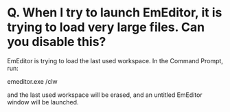 # Q. When I try to launch EmEditor, it is trying to load very large files. Can you disable this?

EmEditor is trying to load the last used workspace. In the Command Prompt, run:

emeditor.exe /clw

and the last used workspace will be erased, and an untitled EmEditor window will be launched.
